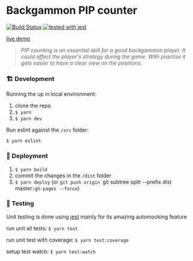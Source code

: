 # Backgammon PIP counter #

[![Build Status](https://travis-ci.org/Backgammon-Bandits/pip-counter.svg?branch=master)](https://travis-ci.org/Backgammon-Bandits/pip-counter)
[![tested with jest](https://img.shields.io/badge/tested_with-jest-99424f.svg)](https://github.com/facebook/jest)

[live demo](https://backgammon-bandits.github.io/pip-counter/)

> _PIP counting is an essential skill for a good backgammon player. It could affect the player's strategy during the game. With practise it gets easier to have a clear view on the positions._

### 🏗️ Development ###

Running the up in local environment: 
1. clone the repo
2. `$ yarn`
3. `$ yarn dev`

Run eslint against the `/src` folder:

`$ yarn eslint`

### 🚀 Deployment ###

1. `$ yarn build`
2. commit the changes in the `/dist` folder
3. `$ yarn deploy` (or `git push origin `git subtree split --prefix dist master`:gh-pages --force`)

### :green_apple: Testing ###
Unit testing is done using [jest](https://facebook.github.io/jest/) mainly for its amazing automocking feature

run unit all tests:
`$ yarn test`

run unit test with coverage:
`$ yarn test:coverage`

setup test watch:
`$ yarn test:watch`